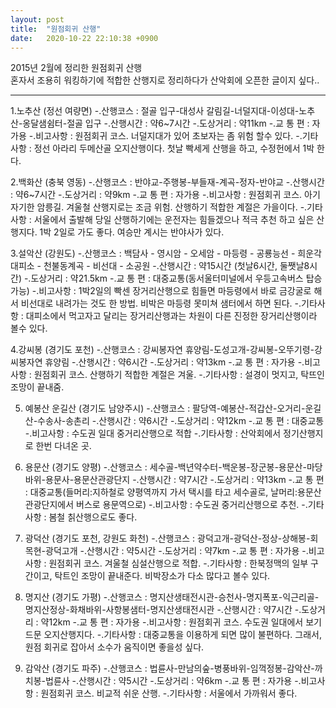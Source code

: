 ```yaml
---
layout: post
title:  "원점회귀 산행"
date:   2020-10-22 22:10:38 +0900
---
```


2015년 2월에 정리한 원점회귀 산행  
혼자서 조용히 워킹하기에 적합한 산행지로 정리하다가 산악회에 오픈한 글이지 싶다..  

---
1.노추산 (정선 여량면)
-.산행코스 : 절골 입구-대성사 갈림길-너덜지대-이성대-노추산-옹달샘쉼터-절골 입구
-.산행시간 : 약6~7시간
-.도상거리 : 약11km
-.교 통 편 : 자가용
-.비고사항 : 원점회귀 코스. 너덜지대가 있어 초보자는 좀 위험 할수 있다. 
-.기타사항 : 정선 아라리 두메산골 오지산행이다. 첫날 빡세게 산행을 하고, 수정헌에서 1박 한다.

2.백화산 (충북 영동)
-.산행코스 : 반야교-주행봉-부들재-계곡-정자-반야교
-.산행시간 : 약6~7시간
-.도상거리 : 약9km
-.교 통 편 : 자가용
-.비고사항 : 원점회귀 코스. 아기자기한 암릉길. 겨울철 산행지로는 조금 위험. 산행하기 적합한 계절은 가을이다.
-.기타사항 : 서울에서 출발해 당일 산행하기에는 운전자는 힘들겠으나 적극 추천 하고 싶은 산행지다. 1박 2일로 가도 좋다. 여승만 계시는 반야사가 있다.

3.설악산 (강원도)
-.산행코스 : 백담사 - 영시암 - 오세암 - 마등령 - 공룡능선 - 희운각대피소 - 천불동계곡 - 비선대 - 소공원
-.산행시간 : 약15시간 (첫날6시간, 둘쨋날8시간)
-.도상거리 : 약21.5km
-.교 통 편 : 대중교통(동서울터미널에서 우등고속버스 탑승가능)
-.비고사항 : 1박2일의 빡센 장거리산행으로 힘들면 마등령에서 바로 금강굴로 해서 비선대로 내려가는 것도 한 방법. 비박은 마등령 못미쳐 샘터에서 하면 된다.
-.기타사항 : 대피소에서 먹고자고 달리는 장거리산행과는 차원이 다른 진정한 장거리산행이라 볼수 있다.

4.강씨봉 (경기도 포천)
-.산행코스 : 강씨봉자연 휴양림-도성고개-강씨봉-오뚜기령-강씨봉자연 휴양림
-.산행시간 : 약6시간
-.도상거리 : 약13km
-.교 통 편 : 자가용
-.비고사항 : 원점회귀 코스. 산행하기 적합한 계절은 겨울.
-.기타사항 : 설경이 멋지고, 탁뜨인 조망이 끝내줌.

5. 예봉산 운길산 (경기도 남양주시)
-.산행코스 : 팔당역-예봉산-적갑산-오거리-운길산-수송사-송촌리
-.산행시간 : 약6시간
-.도상거리 : 약12km
-.교 통 편 : 대중교통
-.비고사항 : 수도권 일대 중거리산행으로 적합
-.기타사항 : 산악회에서 정기산행지로 한번 다녀온 곳.

6. 용문산 (경기도 양평)
-.산행코스 : 세수골-백년약수터-백운봉-장군봉-용문산-마당바위-용문사-용문산관광단지
-.산행시간 : 약7시간
-.도상거리 : 약13km
-.교 통 편 : 대중교통(들머리:지하철로 양평역까지 가서 택시를 타고 세수골로, 날머리:용문산관광단지에서 버스로 용문역으로)
-.비고사항 : 수도권 중거리산행으로 추천.
-.기타사항 : 봄철 칡산행으로도 좋다.

7. 광덕산 (경기도 포천, 강원도 화천)
-.산행코스 : 광덕고개-광덕산-정상-상해봉-회목현-광덕고개
-.산행시간 : 약5시간
-.도상거리 : 약7km
-.교 통 편 : 자가용
-.비고사항 : 원점회귀 코스. 겨울철 심설산행으로 적합.
-.기타사항 : 한북정맥의 일부 구간이고, 탁트인 조망이 끝내준다. 비박장소가 다소 많다고 볼수 있다.

8. 명지산 (경기도 가평)
-.산행코스 : 명지산생태전시관-승천사-명지폭포-익근리골-명지산정상-화채바위-사항봉샘터-명지산생태전시관
-.산행시간 : 약7시간
-.도상거리 : 약12km
-.교 통 편 : 자가용
-.비고사항 : 원점회귀 코스. 수도권 일대에서 보기드문 오지산행지다.
-.기타사항 : 대중교통을 이용하게 되면 많이 불편하다. 그래서, 원점 회귀로 잡아서 소수가 움직이면 좋을성 싶다.

9. 감악산 (경기도 파주)
-.산행코스 : 법륜사-만남의숲-병풍바위-임꺽정봉-감악산-까치봉-법륜사
-.산행시간 : 약5시간
-.도상거리 : 약6km
-.교 통 편 : 자가용
-.비고사항 : 원점회귀 코스. 비교적 쉬운 산행.
-.기타사항 : 서울에서 가까워서 좋다.
